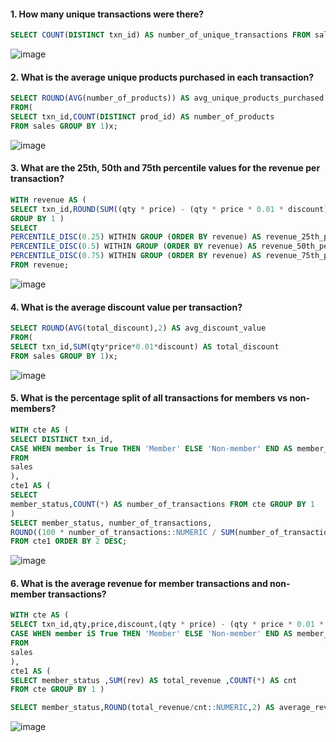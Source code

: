 #### 1. How many unique transactions were there?
```sql
SELECT COUNT(DISTINCT txn_id) AS number_of_unique_transactions FROM sales;
```
![image](https://github.com/shivin316/8_Week_SQL_Challenge/assets/122541994/1f598e97-45d9-4e5e-ab63-55e0e08689a7)

#### 2. What is the average unique products purchased in each transaction?
```sql
SELECT ROUND(AVG(number_of_products)) AS avg_unique_products_purchased
FROM(
SELECT txn_id,COUNT(DISTINCT prod_id) AS number_of_products
FROM sales GROUP BY 1)x;
```
![image](https://github.com/shivin316/8_Week_SQL_Challenge/assets/122541994/a7a60d78-8f96-441b-a59f-0ca076a3f018)

#### 3. What are the 25th, 50th and 75th percentile values for the revenue per transaction?
```sql
WITH revenue AS (
SELECT txn_id,ROUND(SUM((qty * price) - (qty * price * 0.01 * discount)), 1) AS revenue FROM sales
GROUP BY 1 )
SELECT
PERCENTILE_DISC(0.25) WITHIN GROUP (ORDER BY revenue) AS revenue_25th_percentile,
PERCENTILE_DISC(0.5) WITHIN GROUP (ORDER BY revenue) AS revenue_50th_percentile,
PERCENTILE_DISC(0.75) WITHIN GROUP (ORDER BY revenue) AS revenue_75th_percentile
FROM revenue;
```
![image](https://github.com/shivin316/8_Week_SQL_Challenge/assets/122541994/e7548d28-081c-477c-829f-af9f01759c39)

#### 4. What is the average discount value per transaction?
```sql
SELECT ROUND(AVG(total_discount),2) AS avg_discount_value
FROM(
SELECT txn_id,SUM(qty*price*0.01*discount) AS total_discount
FROM sales GROUP BY 1)x;
```
![image](https://github.com/shivin316/8_Week_SQL_Challenge/assets/122541994/f1b538c3-3190-46f9-b274-df4e455d5c24)

#### 5. What is the percentage split of all transactions for members vs non-members?
```sql
WITH cte AS (
SELECT DISTINCT txn_id,
CASE WHEN member is True THEN 'Member' ELSE 'Non-member' END AS member_status
FROM
sales
),
cte1 AS (
SELECT
member_status,COUNT(*) AS number_of_transactions FROM cte GROUP BY 1
)
SELECT member_status, number_of_transactions,
ROUND((100 * number_of_transactions::NUMERIC / SUM(number_of_transactions) OVER ()), 1) AS transaction_percentage
FROM cte1 ORDER BY 2 DESC;
```
![image](https://github.com/shivin316/8_Week_SQL_Challenge/assets/122541994/a8b802e9-c14d-468d-85e8-903d55cf2464)

#### 6. What is the average revenue for member transactions and non-member transactions?
```sql
WITH cte AS (
SELECT txn_id,qty,price,discount,(qty * price) - (qty * price * 0.01 * discount ) AS rev,
CASE WHEN member iS True THEN 'Member' ELSE 'Non-member' END AS member_status
FROM
sales
),
cte1 AS (
SELECT member_status ,SUM(rev) AS total_revenue ,COUNT(*) AS cnt 
FROM cte GROUP BY 1 )

SELECT member_status,ROUND(total_revenue/cnt::NUMERIC,2) AS average_revenue FROM cte1;
```
![image](https://github.com/shivin316/8_Week_SQL_Challenge/assets/122541994/7465d15e-995a-424d-9dcd-ad155b4e2e0d)
